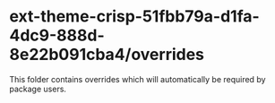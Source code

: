 # ext-theme-crisp-51fbb79a-d1fa-4dc9-888d-8e22b091cba4/overrides

This folder contains overrides which will automatically be required by package users.
